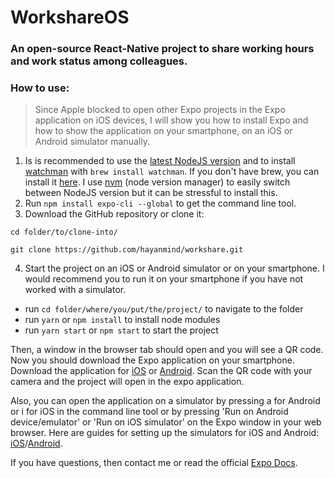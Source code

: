 # WorkshareOS
### An open-source React-Native project to share working hours and work status among colleagues.
### How to use:
> Since Apple blocked to open other Expo projects in the Expo application on iOS devices, I will show you how to install Expo and how to show the application on your smartphone, on an iOS or Android simulator manually.
1. Is is recommended to use the [latest NodeJS version](https://nodejs.org/en/) and to install [watchman](https://facebook.github.io/watchman/docs/install.html) with `brew install watchman`. If you don't have brew, you can install it [here](https://brew.sh).
I use [nvm](https://github.com/nvm-sh/nvm) (node version manager) to easily switch between NodeJS version but it can be stressful to install this.
2. Run `npm install expo-cli --global` to get the command line tool.
3. Download the GitHub repository or clone it:

`cd folder/to/clone-into/`

`git clone https://github.com/hayanmind/workshare.git`

4. Start the project on an iOS or Android simulator or on your smartphone. I would recommend you to run it on your smartphone if you have not worked with a simulator.

 - run `cd folder/where/you/put/the/project/` to navigate to the folder
 - run `yarn` or `npm install` to install node modules
 - run `yarn start` or `npm start` to start the project
 
Then, a window in the browser tab should open and you will see a QR code. Now you should download the Expo application on your smartphone.
Download the application for [iOS](https://apps.apple.com/app/apple-store/id982107779) or [Android](https://play.google.com/store/apps/details?id=host.exp.exponent&referrer=www).
Scan the QR code with your camera and the project will open in the expo application.

Also, you can open the application on a simulator by pressing a for Android or i for iOS in the command line tool or by pressing 'Run on Android device/emulator' or 'Run on iOS simulator' on the Expo window in your web browser.
Here are guides for setting up the simulators for iOS and Android: [iOS](https://docs.expo.io/versions/v34.0.0/workflow/ios-simulator/)/[Android](https://docs.expo.io/versions/v34.0.0/workflow/android-studio-emulator/).

If you have questions, then contact me or read the official [Expo Docs](https://docs.expo.io/versions/v34.0.0/).

